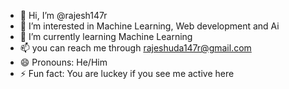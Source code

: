 - 👋 Hi, I’m @rajesh147r
- 👀 I’m interested in Machine Learning, Web development and Ai
- 🌱 I’m currently learning Machine Learning
- 📫 you can reach me through rajeshuda147r@gmail.com
- 😄 Pronouns: He/Him
- ⚡ Fun fact: You are luckey if you see me active here

<!---
rajesh147r/rajesh147r is a ✨ special ✨ repository because its `README.md` (this file) appears on your GitHub profile.
You can click the Preview link to take a look at your changes.
--->
